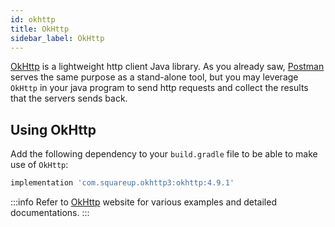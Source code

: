 ```yaml
---
id: okhttp
title: OkHttp
sidebar_label: OkHttp
---
```


[OkHttp](https://square.github.io/okhttp/) is a lightweight http client Java library. As you already saw, [Postman](postman) serves the same purpose as a stand-alone tool, but you  may leverage `OkHttp` in your java program to send http requests and collect the results that the servers sends back. 

## Using OkHttp

Add the following dependency to your `build.gradle` file to be able to make use of `OkHttp`:

```groovy
implementation 'com.squareup.okhttp3:okhttp:4.9.1'
```

:::info
Refer to [OkHttp](https://square.github.io/okhttp/) website for various examples and detailed documentations.
:::
